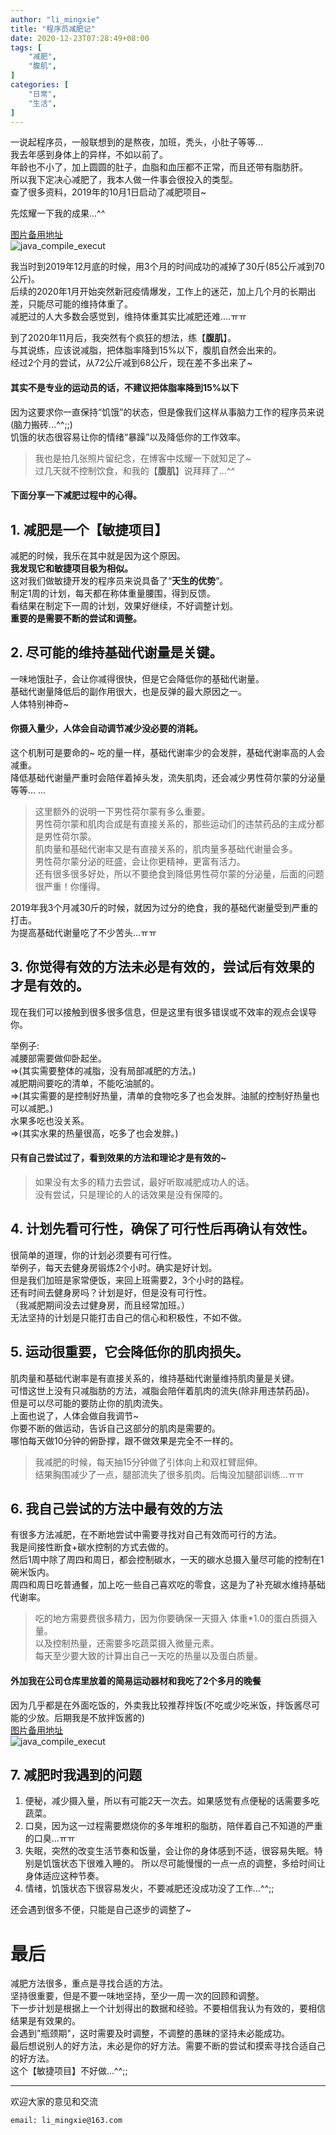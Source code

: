 ```yaml
---
author: "li_mingxie"
title: "程序员减肥记"
date: 2020-12-23T07:28:49+08:00
tags: [
    "减肥",
    "腹肌",
]
categories: [
    "日常",
    "生活",
]
---
```

一说起程序员，一般联想到的是熬夜，加班，秃头，小肚子等等...  
我去年感到身体上的异样，不如以前了。  
年龄也不小了，加上圆圆的肚子，血脂和血压都不正常，而且还带有脂肪肝。  
所以我下定决心减肥了，我本人做一件事会很投入的类型。  
查了很多资料，2019年的10月1日启动了减肥项目~  

先炫耀一下我的成果...^^  

[图片备用地址](https://limingxie.github.io/images/diet/201910_202012.png)  
![java_compile_execut](https://mingxie-blog.oss-cn-beijing.aliyuncs.com/image/diet/201910_202012.png?x-oss-process=image/resize,h_200,m_lfit)

我当时到2019年12月底的时候，用3个月的时间成功的减掉了30斤(85公斤减到70公斤)。  
后续的2020年1月开始突然新冠疫情爆发，工作上的迷茫，加上几个月的长期出差，只能尽可能的维持体重了。    
减肥过的人大多数会感觉到，维持体重其实比减肥还难....ㅠㅠ  

到了2020年11月后，我突然有个疯狂的想法，练【**腹肌**】。  
与其说练，应该说减脂，把体脂率降到15%以下，腹肌自然会出来的。  
经过2个月的尝试，从72公斤减到68公斤，现在差不多出来了~  

#### 其实不是专业的运动员的话，不建议把体脂率降到15%以下    
因为这要求你一直保持“饥饿”的状态，但是像我们这样从事脑力工作的程序员来说(脑力搬砖...^^;;)  
饥饿的状态很容易让你的情绪“暴躁”以及降低你的工作效率。  

>我也是拍几张照片留纪念，在博客中炫耀一下就知足了~  
过几天就不控制饮食，和我的【**腹肌**】说拜拜了...^^  

#### 下面分享一下减肥过程中的心得。

## 1. 减肥是一个【敏捷项目】
减肥的时候，我乐在其中就是因为这个原因。  
**我发现它和敏捷项目极为相似。**  
这对我们做敏捷开发的程序员来说具备了“**天生的优势**”。  
制定1周的计划，每天都在称体重量腰围，得到反馈。   
看结果在制定下一周的计划，效果好继续，不好调整计划。  
**重要的是需要不断的尝试和调整。**

## 2. 尽可能的维持基础代谢量是关键。
一味地饿肚子，会让你减得很快，但是它会降低你的基础代谢量。  
基础代谢量降低后的副作用很大，也是反弹的最大原因之一。  
人体特别神奇~
#### 你摄入量少，人体会自动调节减少没必要的消耗。 
这个机制可是要命的~  吃的量一样，基础代谢率少的会发胖，基础代谢率高的人会减重。    
降低基础代谢量严重时会陪伴着掉头发，流失肌肉，还会减少男性荷尔蒙的分泌量等等... ...

>这里额外的说明一下男性荷尔蒙有多么重要。  
男性荷尔蒙和肌肉合成是有直接关系的，那些运动们的违禁药品的主成分都是男性荷尔蒙。  
肌肉量和基础代谢率又是有直接关系的，肌肉量多基础代谢量会多。  
男性荷尔蒙分泌的旺盛，会让你更精神，更富有活力。  
还有很多很多好处，所以不要绝食到降低男性荷尔蒙的分泌量，后面的问题很严重！你懂得。

2019年我3个月减30斤的时候，就因为过分的绝食，我的基础代谢量受到严重的打击。  
为提高基础代谢量吃了不少苦头...ㅠㅠ

## 3. 你觉得有效的方法未必是有效的，尝试后有效果的才是有效的。
现在我们可以接触到很多很多信息，但是这里有很多错误或不效率的观点会误导你。  

举例子:  
减腰部需要做仰卧起坐。  
=>(其实需要整体的减脂，没有局部减肥的方法。)  
减肥期间要吃的清单，不能吃油腻的。  
=>(其实需要的是控制好热量，清单的食物吃多了也会发胖。油腻的控制好热量也可以减肥。)    
水果多吃也没关系。  
=>(其实水果的热量很高，吃多了也会发胖。)

#### 只有自己尝试过了，看到效果的方法和理论才是有效的~

>如果没有太多的精力去尝试，最好听取减肥成功人的话。   
没有尝试，只是理论的人的话效果是没有保障的。

## 4. 计划先看可行性，确保了可行性后再确认有效性。
很简单的道理，你的计划必须要有可行性。  
举例子，每天去健身房锻炼2个小时。确实是好计划。  
但是我们加班是家常便饭，来回上班需要2，3个小时的路程。  
还有时间去健身房吗？计划是好，但是没有可行性。  
（我减肥期间没去过健身房，而且经常加班。）  
无法坚持的计划是只能打击自己的信心和积极性，不如不做。  

## 5. 运动很重要，它会降低你的肌肉损失。
肌肉量和基础代谢率是有直接关系的，维持基础代谢量维持肌肉量是关键。  
可惜这世上没有只减脂肪的方法，减脂会陪伴着肌肉的流失(除非用违禁药品)。  
但是可以尽可能的要防止你的肌肉流失。  
上面也说了，人体会做自我调节~  
你要不断的做运动，告诉自己这部分的肌肉是需要的。  
哪怕每天做10分钟的俯卧撑，跟不做效果是完全不一样的。  

>我减肥的时候，每天抽15分钟做了引体向上和双杠臂屈伸。  
结果胸围减少了一点，腿部流失了很多肌肉。后悔没加腿部训练...ㅠㅠ

## 6. 我自己尝试的方法中最有效的方法
有很多方法减肥，在不断地尝试中需要寻找对自己有效而可行的方法。  
我是间接性断食+碳水控制的方式去做的。   
然后1周中除了周四和周日，都会控制碳水，一天的碳水总摄入量尽可能的控制在1碗米饭内。  
周四和周日吃普通餐，加上吃一些自己喜欢吃的零食，这是为了补充碳水维持基础代谢率。  

>吃的地方需要费很多精力，因为你要确保一天摄入 体重*1.0的蛋白质摄入量。  
以及控制热量，还需要多吃蔬菜摄入微量元素。  
每天至少要大致的计算出自己一天吃的热量以及蛋白质量。

#### 外加我在公司仓库里放着的简易运动器材和我吃了2个多月的晚餐
因为几乎都是在外面吃饭的，外卖我比较推荐拌饭(不吃或少吃米饭，拌饭酱尽可能的少放。后期我是不放拌饭酱的)  
[图片备用地址](https://limingxie.github.io/images/diet/food.png)  
![java_compile_execut](https://mingxie-blog.oss-cn-beijing.aliyuncs.com/image/diet/food.png?x-oss-process=image/resize,h_200,m_lfit)

## 7. 减肥时我遇到的问题
1. 便秘，减少摄入量，所以有可能2天一次去。如果感觉有点便秘的话需要多吃蔬菜。
2. 口臭，因为这一过程需要燃烧你的多年堆积的脂肪，陪伴着自己不知道的严重的口臭...ㅠㅠ
3. 失眠，突然的改变生活节奏和饭量，会让你的身体感到不适，很容易失眠。特别是饥饿状态下很难入睡的。
所以尽可能慢慢的一点一点的调整，多给时间让身体适应这种节奏。  
4. 情绪，饥饿状态下很容易发火，不要减肥还没成功没了工作...^^;;  

还会遇到很多不便，只能是自己逐步的调整了~

# 最后
减肥方法很多，重点是寻找合适的方法。  
坚持很重要，但是不要一味地坚持，至少一周一次的回顾和调整。  
下一步计划是根据上一个计划得出的数据和经验。不要相信我认为有效的，要相信结果是有效果的。  
会遇到"瓶颈期"，这时需要及时调整，不调整的愚昧的坚持未必能成功。  
最后想说别人的好方法，未必是你的好方法。需要不断的尝试和摸索寻找合适自己的好方法。  
这个【敏捷项目】不好做...^^;;

----------------------------------------------
欢迎大家的意见和交流

`email: li_mingxie@163.com`